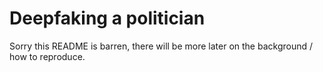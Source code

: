 # Deepfaking a politician

Sorry this README is barren, there will be more later on the background / how to reproduce.
